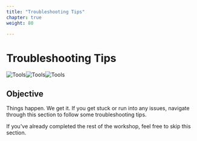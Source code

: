 ```yaml
---
title: "Troubleshooting Tips"
chapter: true
weight: 80

---
```


# Troubleshooting Tips

![Tools](/images/tools1.jpg)![Tools](/images/tools2.jpg)![Tools](/images/tools3.jpg)

## Objective
Things happen. We get it. If you get stuck or run into any issues, navigate through this section to follow some troubleshooting tips.

If you've already completed the rest of the workshop, feel free to skip this section.